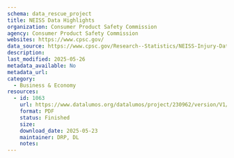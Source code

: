 ```yaml
---
schema: data_rescue_project 
title: NEISS Data Highlights
organization: Consumer Product Safety Commission
agency: Consumer Product Safety Commission
websites: https://www.cpsc.gov/
data_source: https://www.cpsc.gov/Research--Statistics/NEISS-Injury-Data
description: 
last_modified: 2025-05-26
metadata_available: No
metadata_url: 
category:
  - Business & Economy 
resources:
  - id: 1063
    url: https://www.datalumos.org/datalumos/project/230962/version/V1/view
    format: PDF
    status: Finished
    size: 
    download_date: 2025-05-23
    maintainer: DRP, DL
    notes: 
---
```

